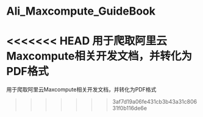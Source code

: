 # Ali_Maxcompute_GuideBook
<<<<<<< HEAD
用于爬取阿里云Maxcompute相关开发文档，并转化为PDF格式
=======
用于爬取阿里云Maxcompute相关开发文档，并转化为PDF格式
>>>>>>> 3af7d19a06fe431cb3b43a31c80631f0b116de6e
